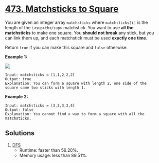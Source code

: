 # [473. Matchsticks to Square](https://leetcode.com/problems/matchsticks-to-square/)

You are given an integer array `matchsticks` where `matchsticks[i]` is the length of the `i<sup>th</sup>` matchstick. You want to use **all the matchsticks** to make one square. You **should not break** any stick, but you can link them up, and each matchstick must be used **exactly one time**.

Return `true` if you can make this square and `false` otherwise.

**Example 1:**

![](https://assets.leetcode.com/uploads/2021/04/09/matchsticks1-grid.jpg)

```
Input: matchsticks = [1,1,2,2,2]
Output: true
Explanation: You can form a square with length 2, one side of the square came two sticks with length 1.
```

**Example 2:**

```
Input: matchsticks = [3,3,3,3,4]
Output: false
Explanation: You cannot find a way to form a square with all the matchsticks.
```

## Solutions
1. [DFS](./MatchsticksToSquare.java)
    - Runtime: faster than 59.20%.
    - Memory usage: less than 89.51%.
